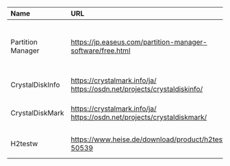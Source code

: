 Name | URL | Version | Date | Remarks
:-- | :-- | :-- | :-- | :--
Partition Manager | https://jp.easeus.com/partition-manager-software/free.html | 17.8 | | パーティション作成・変更,フォーマット
CrystalDiskInfo   | https://crystalmark.info/ja/  https://osdn.net/projects/crystaldiskinfo/ | 8.17.14 | 2023-01-21 | ディスク情報
CrystalDiskMark   | https://crystalmark.info/ja/  https://osdn.net/projects/crystaldiskmark/ | 8.0.4c  | 2022-10-30 | ディスクベンチマーク
H2testw	          | https://www.heise.de/download/product/h2testw-50539	                     | 1.4		  | 2008-02-11 | storage media checker
